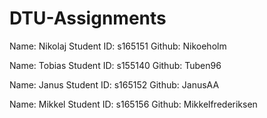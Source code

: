 # DTU-Assignments

Name: Nikolaj
Student ID: s165151
Github: Nikoeholm

Name: Tobias
Student ID: s155140
Github: Tuben96

Name: Janus
Student ID: s165152
Github: JanusAA

Name: Mikkel
Student ID: s165156
Github: Mikkelfrederiksen
